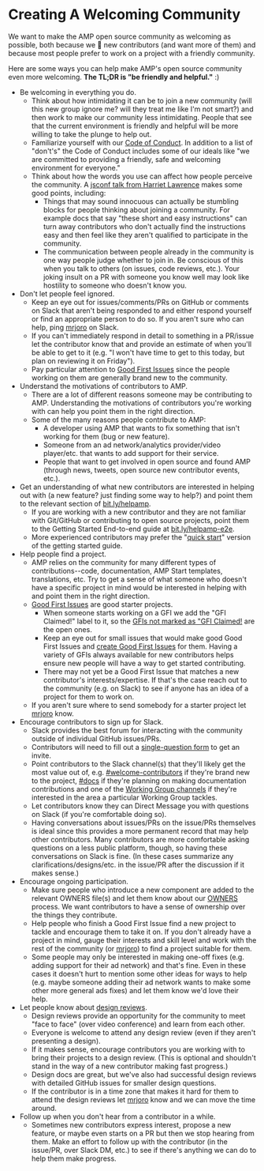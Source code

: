 # Creating A Welcoming Community

We want to make the AMP open source community as welcoming as possible, both
because we :sparkling_heart: new contributors (and want more of them) and
because most people prefer to work on a project with a friendly community.

Here are some ways you can help make AMP's open source community even more
welcoming. **The TL;DR is "be friendly and helpful."** :)

- Be welcoming in everything you do.
  - Think about how intimidating it can be to join a new community (will this
    new group ignore me? will they treat me like I'm not smart?) and then work
    to make our community less intimidating. People that see that the current
    environment is friendly and helpful will be more willing to take the plunge
    to help out.
  - Familiarize yourself with our
    [Code of Conduct](https://github.com/ampproject/meta/blob/master/CODE_OF_CONDUCT.md).
    In addition to a list of "don't's" the Code of Conduct includes some of our
    ideals like "we are committed to providing a friendly, safe and welcoming
    environment for everyone."
  - Think about how the words you use can affect how people perceive the
    community. A
    [jsconf talk from Harriet Lawrence](https://www.youtube.com/watch?v=WGE3-aBR4i8)
    makes some good points, including:
    - Things that may sound innocuous can actually be stumbling blocks for
      people thinking about joining a community. For example docs that say
      "these short and easy instructions" can turn away contributors who don't
      actually find the instructions easy and then feel like they aren't
      qualified to participate in the community.
    - The communication between people already in the community is one way
      people judge whether to join in. Be conscious of this when you talk to
      others (on issues, code reviews, etc.). Your joking insult on a PR with
      someone you know well may look like hostility to someone who doesn't know
      you.
- Don't let people feel ignored.
  - Keep an eye out for issues/comments/PRs on GitHub or comments on Slack that
    aren't being responded to and either respond yourself or find an appropriate
    person to do so. If you aren't sure who can help, ping
    [mrjoro](https://amphtml.slack.com/threads/team/mrjoro) on Slack.
  - If you can't immediately respond in detail to something in a PR/issue let
    the contributor know that and provide an estimate of when you'll be able to
    get to it (e.g. "I won't have time to get to this today, but plan on
    reviewing it on Friday").
  - Pay particular attention to
    [Good First Issues](https://github.com/ampproject/amphtml/labels/good%20first%20issue)
    since the people working on them are generally brand new to the community.
- Understand the motivations of contributors to AMP.
  - There are a lot of different reasons someone may be contributing to AMP.
    Understanding the motivations of contributors you're working with can help
    you point them in the right direction.
  - Some of the many reasons people contribute to AMP:
    - A developer using AMP that wants to fix something that isn't working for
      them (bug or new feature).
    - Someone from an ad network/analytics provider/video player/etc. that wants
      to add support for their service.
    - People that want to get involved in open source and found AMP (through
      news, tweets, open source new contributor events, etc.).
- Get an understanding of what new contributors are interested in helping out
  with (a new feature? just finding some way to help?) and point them to the
  relevant section of [bit.ly/helpamp](https://bit.ly/helpamp).
  - If you are working with a new contributor and they are not familiar with
    Git/GitHub or contributing to open source projects, point them to the
    Getting Started End-to-end guide at
    [bit.ly/helpamp-e2e](https://bit.ly/helpamp-e2e).
  - More experienced contributors may prefer the
    "[quick start](https://github.com/ampproject/amphtml/blob/master/contributing/getting-started-quick.md)"
    version of the getting started guide.
- Help people find a project.
  - AMP relies on the community for many different types of contributions--code,
    documentation, AMP Start templates, translations, etc. Try to get a sense of
    what someone who doesn't have a specific project in mind would be interested
    in helping with and point them in the right direction.
  - [Good First Issues](https://github.com/ampproject/amphtml/labels/good%20first%20issue)
    are good starter projects.
    - When someone starts working on a GFI we add the "GFI Claimed!" label to
      it, so the
      [GFIs not marked as "GFI Claimed!](https://github.com/ampproject/amphtml/issues?utf8=%E2%9C%93&q=is%3Aopen%20label%3A%22good%20first%20issue%22%20-label%3A%22GFI%20Claimed!%22)
      are the open ones.
    - Keep an eye out for small issues that would make good Good First Issues
      and
      [create Good First Issues](https://github.com/ampproject/amphtml/blob/master/contributing/creating-good-first-issues.md)
      for them. Having a variety of GFIs always available for new contributors
      helps ensure new people will have a way to get started contributing.
    - There may not yet be a Good First Issue that matches a new contributor's
      interests/expertise. If that's the case reach out to the community (e.g.
      on Slack) to see if anyone has an idea of a project for them to work on.
  - If you aren't sure where to send somebody for a starter project let
    [mrjoro](https://amphtml.slack.com/threads/team/mrjoro) know.
- Encourage contributors to sign up for Slack.
  - Slack provides the best forum for interacting with the community outside of
    individual GitHub issues/PRs.
  - Contributors will need to fill out a
    [single-question form](https://docs.google.com/forms/d/1wAE8w3K5preZnBkRk-MD1QkX8FmlRDxd_vs4bFSeJlQ/viewform?fbzx=4406980310789882877)
    to get an invite.
  - Point contributors to the Slack channel(s) that they'll likely get the most
    value out of, e.g.
    [#welcome-contributors](https://amphtml.slack.com/messages/C432AFMFE/) if
    they're brand new to the project,
    [#docs](https://amphtml.slack.com/messages/C3AU36BM0/) if they're planning
    on making documentation contributions and one of the
    [Working Group channels](https://github.com/ampproject/meta/tree/master/working-groups)
    if they're interested in the area a particular Working Group tackles.
  - Let contributors know they can Direct Message you with questions on Slack
    (if you're comfortable doing so).
  - Having conversations about issues/PRs on the issue/PRs themselves is ideal
    since this provides a more permanent record that may help other
    contributors. Many contributors are more comfortable asking questions on a
    less public platform, though, so having these conversations on Slack is
    fine. (In these cases summarize any clarifications/designs/etc. in the
    issue/PR after the discussion if it makes sense.)
- Encourage ongoing participation.
  - Make sure people who introduce a new component are added to the relevant
    OWNERS file(s) and let them know about our
    [OWNERS](https://github.com/ampproject/amphtml/blob/master/contributing/CODE_OWNERSHIP.md)
    process. We want contributors to have a sense of ownership over the things
    they contribute.
  - Help people who finish a Good First Issue find a new project to tackle and
    encourage them to take it on. If you don't already have a project in mind,
    gauge their interests and skill level and work with the rest of the
    community (or [mrjoro](https://amphtml.slack.com/threads/team/mrjoro)) to
    find a project suitable for them.
  - Some people may only be interested in making one-off fixes (e.g. adding
    support for their ad network) and that's fine. Even in these cases it
    doesn't hurt to mention some other ideas for ways to help (e.g. maybe
    someone adding their ad network wants to make some other more general ads
    fixes) and let them know we'd love their help.
- Let people know about [design reviews](design-reviews.md).
  - Design reviews provide an opportunity for the community to meet "face to
    face" (over video conference) and learn from each other.
  - Everyone is welcome to attend any design review (even if they aren't
    presenting a design).
  - If it makes sense, encourage contributors you are working with to bring
    their projects to a design review. (This is optional and shouldn't stand in
    the way of a new contributor making fast progress.)
  - Design docs are great, but we've also had successful design reviews with
    detailed GitHub issues for smaller design questions.
  - If the contributor is in a time zone that makes it hard for them to attend
    the design reviews let
    [mrjoro](https://amphtml.slack.com/threads/team/mrjoro) know and we can move
    the time around.
- Follow up when you don't hear from a contributor in a while.
  - Sometimes new contributors express interest, propose a new feature, or maybe
    even starts on a PR but then we stop hearing from them. Make an effort to
    follow up with the contributor (in the issue/PR, over Slack DM, etc.) to see
    if there's anything we can do to help them make progress.
